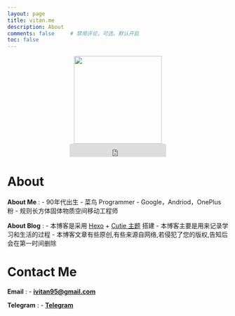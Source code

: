```yaml
---
layout: page
title: vitan.me
description: About
comments: false     # 禁用评论，可选，默认开启
toc: false
---
```

<div align=center><img  src="https://vitan.me/images/vitan.png" width="200px" height="200px"/></div>
<center>
<iframe src="https://ghbtns.com/github-btn.html?user=ivitan&type=follow&count=true&size=large" frameborder="0" scrolling="0" width="220px" height="30px"></iframe>
</center>

# About
**About Me**
:	- 90年代出生
	- 菜鸟 Programmer
	- Google，Andriod，OnePlus 粉
	- 规则长方体固体物质空间移动工程师

**About Blog**
:	- 本博客是采用 [Hexo](https://hexo.io) + [Cutie 主题](https://qutang.github.io/cutie/) 搭建
	- 本博客主要是用来记录学习和生活的过程
	- 本博客文章有些原创,有些来源自网络,若侵犯了您的版权,告知后会在第一时间删除


# Contact Me
**Email**
:	- **<a href="mailto:ivitan95@gmail.com">ivitan95@gmail.com</a>**

**Telegram**
:	- **[Telegram](http://t.me/ivitan)**
